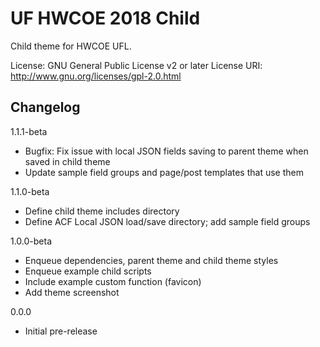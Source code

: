 # UF HWCOE 2018 Child

Child theme for HWCOE UFL.

License: GNU General Public License v2 or later
License URI: http://www.gnu.org/licenses/gpl-2.0.html

## Changelog

1.1.1-beta
- Bugfix: Fix issue with local JSON fields saving to parent theme when saved in child theme
- Update sample field groups and page/post templates that use them

1.1.0-beta
- Define child theme includes directory
- Define ACF Local JSON load/save directory; add sample field groups

1.0.0-beta
- Enqueue dependencies, parent theme and child theme styles
- Enqueue example child scripts
- Include example custom function (favicon)
- Add theme screenshot

0.0.0 
- Initial pre-release